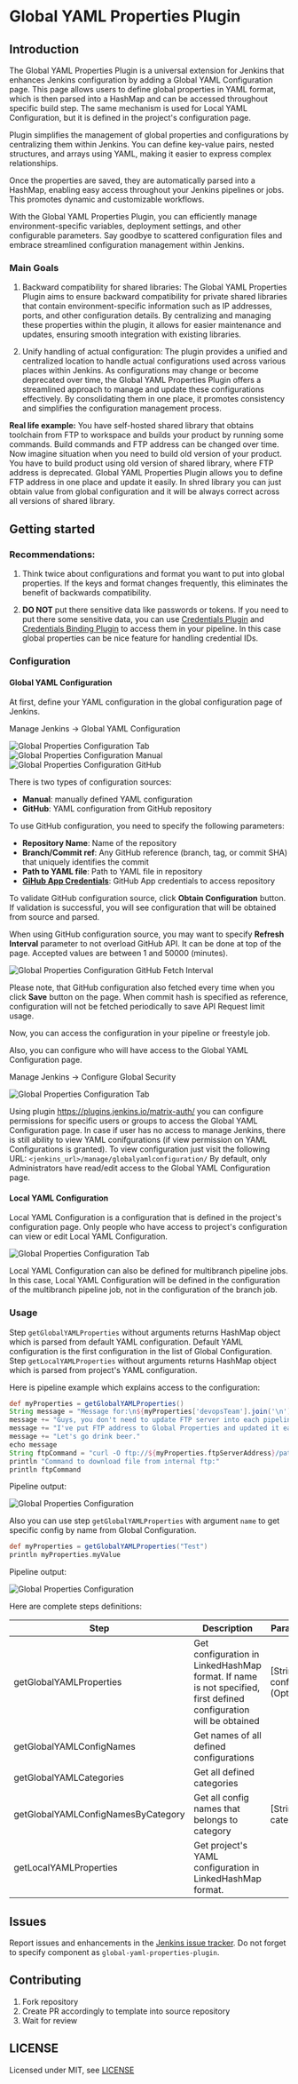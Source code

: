 # Global YAML Properties Plugin

## Introduction

The Global YAML Properties Plugin is a universal extension for Jenkins that enhances Jenkins configuration by adding a Global YAML Configuration page.
This page allows users to define global properties in YAML format, which is then parsed into a HashMap and can be accessed throughout specific build step.
The same mechanism is used for Local YAML Configuration, but it is defined in the project's configuration page.

Plugin simplifies the management of global properties and configurations by centralizing them within Jenkins. You can define key-value pairs, nested structures, and arrays using YAML, making it easier to express complex relationships.

Once the properties are saved, they are automatically parsed into a HashMap, enabling easy access throughout your Jenkins pipelines or jobs. This promotes dynamic and customizable workflows.

With the Global YAML Properties Plugin, you can efficiently manage environment-specific variables, deployment settings, and other configurable parameters. Say goodbye to scattered configuration files and embrace streamlined configuration management within Jenkins.

### Main Goals

1. Backward compatibility for shared libraries: The Global YAML Properties Plugin aims to ensure backward compatibility for private shared libraries that contain environment-specific information such as IP addresses, ports, and other configuration details. 
By centralizing and managing these properties within the plugin, it allows for easier maintenance and updates, ensuring smooth integration with existing libraries.

2. Unify handling of actual configuration: The plugin provides a unified and centralized location to handle actual configurations used across various places within Jenkins. As configurations may change or become deprecated over time, the Global YAML Properties Plugin offers a streamlined approach to manage and update these configurations effectively. By consolidating them in one place, it promotes consistency and simplifies the configuration management process.

**Real life example:** You have self-hosted shared library that obtains toolchain from FTP to workspace and builds your product by running some commands.
Build commands and FTP address can be changed over time. Now imagine situation when you need to build old version of your product.
You have to build product using old version of shared library, where FTP address is deprecated.
Global YAML Properties Plugin allows you to define FTP address in one place and update it easily. In shred library you can just obtain value from global configuration and it will be always correct across all versions of shared library.

## Getting started
### Recommendations:
1. Think twice about configurations and format you want to put into global properties.
   If the keys and format changes frequently, this eliminates the benefit of backwards compatibility.

2. **DO NOT** put there sensitive data like passwords or tokens.
   If you need to put there some sensitive data, you can use [Credentials Plugin](https://plugins.jenkins.io/credentials/) and [Credentials Binding Plugin](https://plugins.jenkins.io/credentials-binding/) to access them in your pipeline.
   In this case global properties can be nice feature for handling credential IDs.

### Configuration

#### Global YAML Configuration

At first, define your YAML configuration in the global configuration page of Jenkins.

 Manage Jenkins -> Global YAML Configuration

![Global Properties Configuration Tab](docs/images/config_tab.png)
![Global Properties Configuration Manual](docs/images/manual_configuration_source.png)
![Global Properties Configuration GitHub](docs/images/github_configuration_source.png)

There is two types of configuration sources:
 - **Manual**: manually defined YAML configuration
 - **GitHub**: YAML configuration from GitHub repository

To use GitHub configuration, you need to specify the following parameters:
  - **Repository Name**: Name of the repository
  - **Branch/Commit ref**: Any GitHub reference (branch, tag, or commit SHA) that uniquely identifies the commit
  - **Path to YAML file**: Path to YAML file in repository
  - **[GiHub App Credentials](https://github.com/jenkinsci/github-branch-source-plugin/blob/master/docs/github-app.adoc)**: GitHub App credentials to access repository

To validate GitHub configuration source, click **Obtain Configuration** button. If validation is successful, you will see configuration that
will be obtained from source and parsed.

When using GitHub configuration source, you may want to specify **Refresh Interval** parameter to not overload GitHub API.
It can be done at top of the page. Accepted values are between 1 and 50000 (minutes).

![Global Properties Configuration GitHub Fetch Interval](docs/images/fetch_interval.png)

Please note, that GitHub configuration also fetched every time when you click **Save** button on the page.
When commit hash is specified as reference, configuration will not be fetched periodically to save API Request limit usage.

Now, you can access the configuration in your pipeline or freestyle job.

Also, you can configure who will have access to the Global YAML Configuration page.

 Manage Jenkins -> Configure Global Security

![Global Properties Configuration Tab](docs/images/matrix_based_permissions.png)

Using plugin https://plugins.jenkins.io/matrix-auth/ you can configure permissions for specific users or groups to access the Global YAML Configuration page.
In case if user has no access to manage Jenkins, there is still ability to view YAML conifgurations (if view permission on YAML Configurations is granted).
To view configuration just visit the following URL: `<jenkins_url>/manage/globalyamlconfiguration/`
By default, only Administrators have read/edit access to the Global YAML Configuration page.

#### Local YAML Configuration

Local YAML Configuration is a configuration that is defined in the project's configuration page. Only people
who have access to project's configuration can view or edit Local YAML Configuration.

![Global Properties Configuration Tab](docs/images/local_yaml_configuration.png)

Local YAML Configuration can also be defined for multibranch pipeline jobs. In this case, Local YAML Configuration
will be defined in the configuration of the multibranch pipeline job, not in the configuration of the branch job.

### Usage

Step `getGlobalYAMLProperties` without arguments returns HashMap object which is parsed from default YAML configuration.
Default YAML configuration is the first configuration in the list of Global Configuration.
Step `getLocalYAMLProperties` without arguments returns HashMap object which is parsed from project's YAML configuration.

Here is pipeline example which explains access to the configuration:
```groovy
def myProperties = getGlobalYAMLProperties()
String message = "Message for:\n${myProperties['devopsTeam'].join('\n')}\n"
message += "Guys, you don't need to update FTP server into each pipeline separately,\n"
message += "I've put FTP address to Global Properties and updated it easily in one place.\n"
message += "Let's go drink beer."
echo message
String ftpCommand = "curl -O ftp://${myProperties.ftpServerAddress}/path/to/file"
println "Command to download file from internal ftp:"
println ftpCommand
```
Pipeline output:

![Global Properties Configuration](docs/images/output_example.png)

Also you can use step `getGlobalYAMLProperties` with argument `name` to get specific config by name from Global Configuration.
```groovy
def myProperties = getGlobalYAMLProperties("Test")
println myProperties.myValue
```
Pipeline output:

![Global Properties Configuration](docs/images/output_specific_config_example.png)

Here are complete steps definitions:

| Step                               | Description                                                                                                       | Parameters                     |
|------------------------------------|-------------------------------------------------------------------------------------------------------------------|--------------------------------|
| getGlobalYAMLProperties            | Get configuration in LinkedHashMap format. If name is not specified, first defined configuration will be obtained | [String] configName (Optional) |
| getGlobalYAMLConfigNames           | Get names of all defined configurations                                                                           |                                |
| getGlobalYAMLCategories            | Get all defined categories                                                                                        |                                |
| getGlobalYAMLConfigNamesByCategory | Get all config names that belongs to category                                                                     | [String] category              |
| getLocalYAMLProperties             | Get project's YAML configuration in LinkedHashMap format.                                                         |                                |

## Issues

Report issues and enhancements in the [Jenkins issue tracker](https://issues.jenkins-ci.org/).
Do not forget to specify component as `global-yaml-properties-plugin`.
## Contributing

1. Fork repository
2. Create PR accordingly to template into source repository
3. Wait for review

## LICENSE

Licensed under MIT, see [LICENSE](LICENSE.md)


